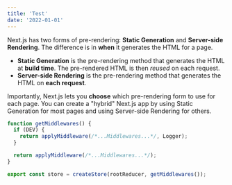 ```yaml
---
title: 'Test'
date: '2022-01-01'
---
```


Next.js has two forms of pre-rendering: **Static Generation** and **Server-side Rendering**. The difference is in **when** it generates the HTML for a page.

- **Static Generation** is the pre-rendering method that generates the HTML at **build time**. The pre-rendered HTML is then _reused_ on each request.
- **Server-side Rendering** is the pre-rendering method that generates the HTML on **each request**.

Importantly, Next.js lets you **choose** which pre-rendering form to use for each page. You can create a "hybrid" Next.js app by using Static Generation for most pages and using Server-side Rendering for others.

```javascript
function getMiddlewares() {
  if (DEV) {
    return applyMiddleware(/*...Middlewares...*/, Logger);
  }

  return applyMiddleware(/*...Middlewares...*/);
}

export const store = createStore(rootReducer, getMiddlewares());
```
